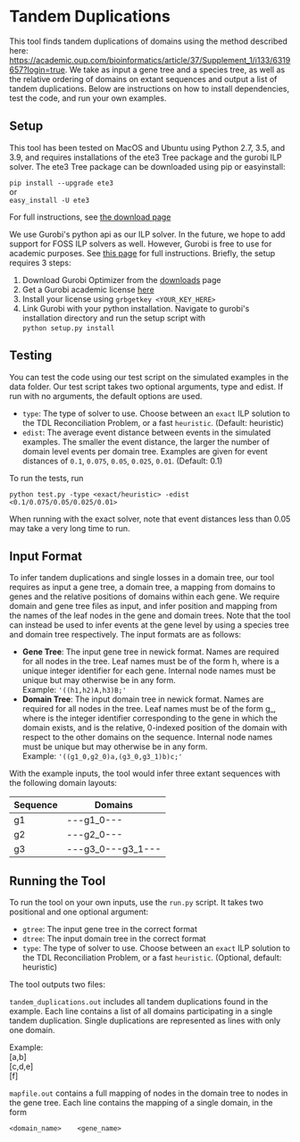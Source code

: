 # Tandem Duplications

This tool finds tandem duplications of domains using the method described here: https://academic.oup.com/bioinformatics/article/37/Supplement_1/i133/6319657?login=true. We take as input a gene tree and a species tree, as well as the relative ordering of domains on extant sequences and output a list of tandem duplications. Below are instructions on how to install dependencies, test the code, and run your own examples.

## Setup

This tool has been tested on MacOS and Ubuntu using Python 2.7, 3.5, and 3.9, and requires installations of the ete3 Tree package and the gurobi ILP solver. The ete3 Tree package can be downloaded using pip or easyinstall:

`pip install --upgrade ete3`  
or  
`easy_install -U ete3`

For full instructions, see [the download page](http://etetoolkit.org/download/)

We use Gurobi's python api as our ILP solver. In the future, we hope to add support for FOSS ILP solvers as well. However, Gurobi is free to use for academic purposes. See [this page](https://www.gurobi.com/academia/academic-program-and-licenses/) for full instructions. Briefly, the setup requires 3 steps:

1. Download Gurobi Optimizer from the [downloads](https://www.gurobi.com/downloads/) page
2. Get a Gurobi academic license [here](https://www.gurobi.com/downloads/end-user-license-agreement-academic/)
3. Install your license using `grbgetkey <YOUR_KEY_HERE>`
4. Link Gurobi with your python installation. Navigate to gurobi's installation directory and run the setup script with<br> `python setup.py install`

## Testing

You can test the code using our test script on the simulated examples in the data folder. Our test script takes two optional arguments, type and edist. If run with no arguments, the default options are used.

* `type`: The type of solver to use. Choose between an `exact` ILP solution to the TDL Reconciliation Problem, or a fast `heuristic`. (Default: heuristic)
* `edist`: The average event distance between events in the simulated examples. The smaller the event distance, the larger the number of domain level events per domain tree. Examples are given for event distances of `0.1`, `0.075`, `0.05`, `0.025`, `0.01`. (Default: 0.1)

To run the tests, run 

`python test.py -type <exact/heuristic> -edist <0.1/0.075/0.05/0.025/0.01>`

When running with the exact solver, note that event distances less than 0.05 may take a very long time to run.

## Input Format

To infer tandem duplications and single losses in a domain tree, our tool requires as input a gene tree, a domain tree, a mapping from domains to genes and the relative positions of domains within each gene. We require domain and gene tree files as input, and infer position and mapping from the names of the leaf nodes in the gene and domain trees. Note that the tool can instead be used to infer events at the gene level by using a species tree and domain tree respectively. The input formats are as follows:

* **Gene Tree**: The input gene tree in newick format. Names are required for all nodes in the tree. Leaf names must be of the form h<int>, where <int> is a unique integer identifier for each gene. Internal node names must be unique but may otherwise be in any form.<br>  Example: `'((h1,h2)A,h3)B;'`
* **Domain Tree**: The input domain tree in newick format. Names are required for all nodes in the tree. Leaf names must be of the form g<int>_<pos>, where <int> is the integer identifier corresponding to the gene in which the domain exists, and <pos> is the relative, 0-indexed position of the domain with respect to the other domains on the sequence. Internal node names must be unique but may otherwise be in any form.<br>  Example: `'((g1_0,g2_0)a,(g3_0,g3_1)b)c;'` 

With the example inputs, the tool would infer three extant sequences with the following domain layouts:

Sequence | Domains
-------- | -------
g1 | ---g1_0---
g2 | ---g2_0---
g3 | ---g3_0---g3_1---

## Running the Tool

To run the tool on your own inputs, use the `run.py` script. It takes two positional and one optional argument:

* `gtree`: The input gene tree in the correct format
* `dtree`: The input domain tree in the correct format
* `type`: The type of solver to use. Choose between an `exact` ILP solution to the TDL Reconciliation Problem, or a fast `heuristic`. (Optional, default: heuristic)

The tool outputs two files:

`tandem_duplications.out` includes all tandem duplications found in the example. Each line contains a list of all domains participating in a single tandem duplication. Single duplications are represented as lines with only one domain.

Example:<br> [a,b] <br> [c,d,e] <br> [f]

`mapfile.out` contains a full mapping of nodes in the domain tree to nodes in the gene tree. Each line contains the mapping of a single domain, in the form

`<domain_name>    <gene_name>`
